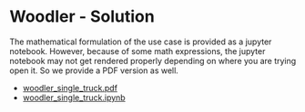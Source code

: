 # Woodler - Solution
The mathematical formulation of the use case is provided as a 
jupyter notebook. 
However, because of some math expressions, the jupyter notebook may not get rendered properly 
depending on where you are trying open it. So we provide a PDF version as well.

- [woodler_single_truck.pdf](woodler_single_truck.pdf)
- [woodler_single_truck.ipynb](woodler_single_truck.ipynb)